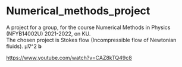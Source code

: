 # Numerical_methods_project

A project for a group, for the course Numerical Methods in Physics (NFYB14002U) 2021-2022, on KU. <br>
The chosen project is Stokes flow (Incompressible flow of Newtonian fluids).
μ∇^2 **b**

https://www.youtube.com/watch?v=CAZ8kTQ49c8
